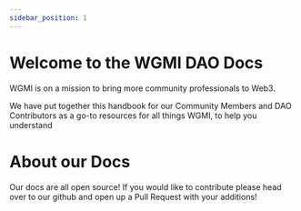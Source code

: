 ```yaml
---
sidebar_position: 1
---
```


# Welcome to the WGMI DAO Docs

WGMI is on a mission to bring more community professionals to Web3. 

We have put together this handbook for our Community Members and DAO Contributors as a go-to resources for all things WGMI, to help you understand

# About our Docs

Our docs are all open source! If you would like to contribute please head over to our github and open up a Pull Request with your additions!